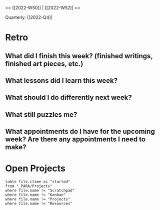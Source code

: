 << [[2022-W50]] | [[2022-W52]] >>

Quarterly:  [[2022-Q4]]


# Retro

## What did I finish this week? (finished writings, finished art pieces, etc.)

## What lessons did I learn this week?

## What should I do differently next week?

## What still puzzles me?

## What appointments do I have for the upcoming week? Are there any appointments I need to make?

# Open Projects

```dataview
table file.ctime as "started"
from "_PARA/Projects"
where file.name != "Scratchpad"
where file.name != "Kanban"
where file.name != "Projects"
where file.name != "Resources"
```
